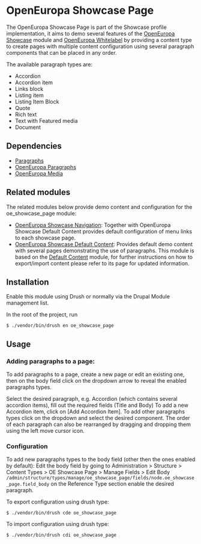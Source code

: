 # OpenEuropa Showcase Page

The OpenEuropa Showcase Page is part of the Showcase profile implementation, it aims to demo several features of the [OpenEuropa Showcase](https://github.com/openeuropa/oe_showcase) module and [OpenEuropa Whitelabel](https://github.com/openeuropa/oe_whitelabel) by providing a content type to create pages with multiple content configuration using several paragraph components that can be placed in any order.

The available paragraph types are:
- Accordion
- Accordion item
- Links block
- Listing item
- Listing Item Block
- Quote
- Rich text
- Text with Featured media
- Document

## Dependencies

- [Paragraphs](https://www.drupal.org/project/paragraphs)
- [OpenEuropa Paragraphs](https://github.com/openeuropa/oe_paragraphs)
- [OpenEuropa Media](https://github.com/openeuropa/oe_media)

## Related modules

The related modules below provide demo content and configuration for the oe_showcase_page module:

- [OpenEuropa Showcase Navigation](https://github.com/openeuropa/oe_showcase): Together with OpenEuropa Showcase Default Content provides default configuration of menu links to each showcase page.
- [OpenEuropa Showcase Default Content](https://github.com/openeuropa/oe_showcase): Provides default demo content with several pages demonstrating the use of paragraphs. This module is based on the [Default Content](https://www.drupal.org/project/default_content) module, for further instructions on how to export/import content please refer to its page for updated information.

## Installation

Enable this module using Drush or normally via the Drupal Module management list.

In the root of the project, run

```
$ ./vendor/bin/drush en oe_showcase_page
```
## Usage
### Adding paragraphs to a page:
To add paragraphs to a page, create a new page or edit an existing one, then on the body field click on the dropdown arrow to reveal the enabled paragraphs types.

Select the desired paragraph, e.g. Accordion (which contains several accordion items), fill out the required fields (Title and Body) To add a new Accordion item, click on [Add Accordion Item]. To add other paragraphs types click on the dropdown and select the desired component.
The order of each paragraph can also be rearranged  by dragging and dropping them using the left move cursor icon.

### Configuration
To add new paragraphs types to the body field (other then the ones enabled by default): Edit the body field by going to Administration > Structure > Content Types > OE Showcase Page > Manage Fields > Edit Body
`/admin/structure/types/manage/oe_showcase_page/fields/node.oe_showcase_page.field_body` on the Reference Type section enable the desired paragraph.

To export configuration using drush type:
```
$ ./vendor/bin/drush cde oe_showcase_page
```

To import configuration using drush type:
```
$ ./vendor/bin/drush cdi oe_showcase_page
```
